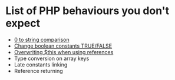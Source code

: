 List of PHP behaviours you don't expect
=======================================

* [0 to string comparison](0_to_string_comparison.md)
* [Change boolean constants TRUE/FALSE](change_boolean_constants.md)
* [Overwriting $this when using references](overwriting_this.md)
* Type conversion on array keys
* Late constants linking
* Reference returning
